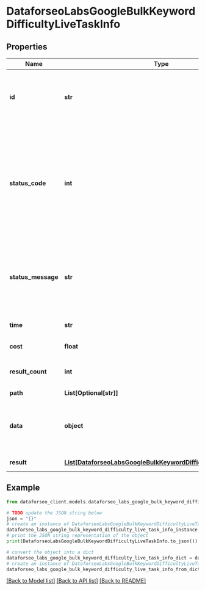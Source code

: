 # DataforseoLabsGoogleBulkKeywordDifficultyLiveTaskInfo


## Properties

Name | Type | Description | Notes
------------ | ------------- | ------------- | -------------
**id** | **str** | task identifier unique task identifier in our system in the UUID format | [optional] 
**status_code** | **int** | status code of the task generated by DataForSEO, can be within the following range: 10000-60000 you can find the full list of the response codes here | [optional] 
**status_message** | **str** | informational message of the task you can find the full list of general informational messages here | [optional] 
**time** | **str** | execution time, seconds | [optional] 
**cost** | **float** | total tasks cost, USD | [optional] 
**result_count** | **int** | number of elements in the result array | [optional] 
**path** | **List[Optional[str]]** | URL path | [optional] 
**data** | **object** | contains the same parameters that you specified in the POST request | [optional] 
**result** | [**List[DataforseoLabsGoogleBulkKeywordDifficultyLiveResultInfo]**](DataforseoLabsGoogleBulkKeywordDifficultyLiveResultInfo.md) | array of results | [optional] 

## Example

```python
from dataforseo_client.models.dataforseo_labs_google_bulk_keyword_difficulty_live_task_info import DataforseoLabsGoogleBulkKeywordDifficultyLiveTaskInfo

# TODO update the JSON string below
json = "{}"
# create an instance of DataforseoLabsGoogleBulkKeywordDifficultyLiveTaskInfo from a JSON string
dataforseo_labs_google_bulk_keyword_difficulty_live_task_info_instance = DataforseoLabsGoogleBulkKeywordDifficultyLiveTaskInfo.from_json(json)
# print the JSON string representation of the object
print(DataforseoLabsGoogleBulkKeywordDifficultyLiveTaskInfo.to_json())

# convert the object into a dict
dataforseo_labs_google_bulk_keyword_difficulty_live_task_info_dict = dataforseo_labs_google_bulk_keyword_difficulty_live_task_info_instance.to_dict()
# create an instance of DataforseoLabsGoogleBulkKeywordDifficultyLiveTaskInfo from a dict
dataforseo_labs_google_bulk_keyword_difficulty_live_task_info_from_dict = DataforseoLabsGoogleBulkKeywordDifficultyLiveTaskInfo.from_dict(dataforseo_labs_google_bulk_keyword_difficulty_live_task_info_dict)
```
[[Back to Model list]](../README.md#documentation-for-models) [[Back to API list]](../README.md#documentation-for-api-endpoints) [[Back to README]](../README.md)


